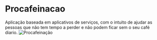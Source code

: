 # Procafeinacao

Aplicação baseada em aplicativos de serviços, com o intuito de ajudar as pessoas que não tem tempo a perder e não podem ficar sem o seu café diario.
![Procafeinação](https://github.com/zDayCoder/Procafeinacao/assets/46389582/1082ae7e-33fa-41a2-a7a1-7b59dddf69d0)
